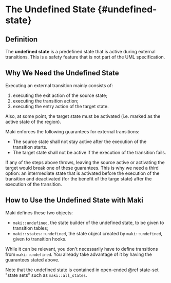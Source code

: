 # The Undefined State {#undefined-state}

## Definition

The **undefined state** is a predefined state that is active during external transitions. This is a safety feature that is not part of the UML specification.

## Why We Need the Undefined State

Executing an external transition mainly consists of:
1. executing the exit action of the source state;
2. executing the transition action;
3. executing the entry action of the target state.

Also, at some point, the target state must be activated (i.e. marked as the active state of the region).

Maki enforces the following guarantees for external transitions:
* The source state shall not stay active after the execution of the transition starts.
* The target state shall not be active if the execution of the transition fails.

If any of the steps above throws, leaving the source active or activating the target would break one of these guarantees. This is why we need a third option: an intermediate state that is activated before the execution of the transition and deactivated (for the benefit of the targe state) after the execution of the transition.

## How to Use the Undefined State with Maki

Maki defines these two objects:
* `maki::undefined`, the state builder of the undefined state, to be given to transition tables;
* `maki::states::undefined`, the state object created by `maki::undefined`, given to transition hooks.

While it can be relevant, you don't necessarily have to define transitions from `maki::undefined`. You already take advantage of it by having the guarantees stated above.

Note that the undefined state is contained in open-ended @ref state-set "state sets" such as `maki::all_states`.
